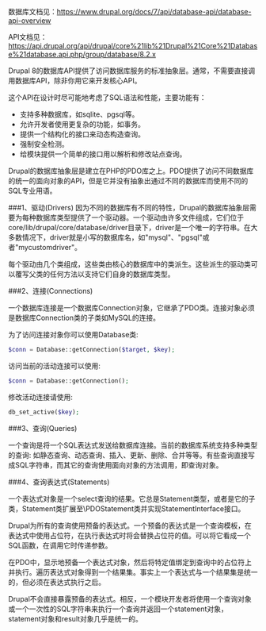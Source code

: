 数据库文档见：https://www.drupal.org/docs/7/api/database-api/database-api-overview

API文档见：https://api.drupal.org/api/drupal/core%21lib%21Drupal%21Core%21Database%21database.api.php/group/database/8.2.x


Drupal 8的数据库API提供了访问数据库服务的标准抽象层。通常，不需要直接调用数据库API，除非你用它来开发核心API。

这个API在设计时尽可能地考虑了SQL语法和性能，主要功能有：

* 支持多种数据库，如sqlite、pgsql等。
* 允许开发者使用更复杂的功能，如事务。
* 提供一个结构化的接口来动态构造查询。
* 强制安全检测。
* 给模块提供一个简单的接口用以解析和修改站点查询。


Drupal的数据库抽象层是建立在PHP的PDO库之上。PDO提供了访问不同数据库的统一的面向对象的API，但是它并没有抽象出通过不同的数据库而使用不同的SQL专业用语。

 
###1、驱动(Drivers)
因为不同的数据库有不同的特性，Drupal的数据库抽象层需要为每种数据库类型提供了一个驱动器。一个驱动由许多文件组成，它们位于core/lib/drupal/core/database/driver目录下，driver是一个唯一的字符串。在大多数情况下，driver就是小写的数据库名，如"mysql"、"pgsql"或者"mycustomdriver"。

每个驱动由几个类组成，这些类由核心的数据库中的类派生。这些派生的驱动类可以覆写父类的任何方法以支持它们自身的数据库类型。

 
###2、连接(Connections)

一个数据库连接是一个数据库Connection对象，它继承了PDO类。连接对象必须是数据库Connection类的子类如MySQL的连接。

为了访问连接对象你可以使用Database类:

```php
$conn = Database::getConnection($target, $key);
```

访问当前的活动连接可以使用:

```php
$conn = Database::getConnection();
```

修改活动连接请使用:

```php
db_set_active($key);
```
 
###3、查询(Queries)

一个查询是将一个SQL表达式发送给数据库连接。当前的数据库系统支持多种类型的查询: 如静态查询、动态查询、插入、更新、删除、合并等等。有些查询直接写成SQL字符串，而其它的查询使用面向对象的方法调用，即查询对象。

 
###4、查询表达式(Statements)

一个表达式对象是一个select查询的结果。它总是Statement类型，或者是它的子类，Statement类扩展至\PDOStatement类并实现StatementInterface接口。

Drupal为所有的查询使用预备的表达式。一个预备的表达式是一个查询模板，在表达式中使用占位符，在执行表达式时将会替换占位符的值。可以将它看成一个SQL函数，在调用它时传递参数。

在PDO中，显示地预备一个表达式对象，然后将特定值绑定到查询中的占位符上并执行。遍历表达式对象得到一个结果集。事实上一个表达式与一个结果集是统一的，但必须在表达式执行之后。

Drupal不会直接暴露预备的表达式。相反，一个模块开发者将使用一个查询对象或一个一次性的SQL字符串来执行一个查询并返回一个statement对象，statement对象和result对象几乎是统一的。
